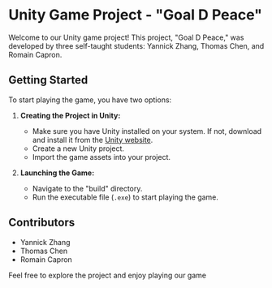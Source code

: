 ﻿# Unity Game Project - "Goal D Peace"

Welcome to our Unity game project! This project, "Goal D Peace," was developed by three self-taught students: Yannick Zhang, Thomas Chen, and Romain Capron.

## Getting Started

To start playing the game, you have two options:

1. **Creating the Project in Unity:**
   - Make sure you have Unity installed on your system. If not, download and install it from the [Unity website](https://unity.com).
   - Create a new Unity project.
   - Import the game assets into your project.

2. **Launching the Game:**
   - Navigate to the "build" directory.
   - Run the executable file (`.exe`) to start playing the game.

## Contributors

- Yannick Zhang
- Thomas Chen
- Romain Capron

Feel free to explore the project and enjoy playing our game
